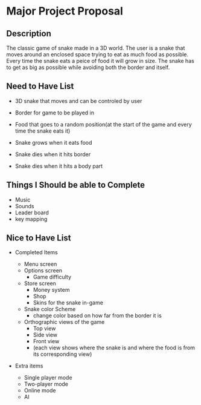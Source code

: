 # Major Project Proposal

## Description
The classic game of snake made in a 3D world.  The user is a snake that moves around an enclosed space trying to eat as much food as possible.  Every time the snake eats a peice of food it will grow in size.  The snake has to get as big as possible while avoiding both the border and itself.

## Need to Have List
- 3D snake that moves and can be controled by user
- Border for game to be played in
- Food that goes to a random position(at the start of the game and every time the snake eats it)

- Snake grows when it eats food
- Snake dies when it hits border
- Snake dies when it hits a body part

## Things I Should be able to Complete
- Music
- Sounds
- Leader board
- key mapping

## Nice to Have List
- Completed Items
  - Menu screen
  - Options screen
    - Game difficulty
  - Store screen
    - Money system
    - Shop
    - Skins for the snake in-game
  - Snake color Scheme
    - change color based on how far from the border it is
  - Orthographic views of the game
    - Top view
    - Side view
    - Front view
    - (each view shows where the snake is and where the food is from its corresponding view)
  
  
- Extra items
  - Single player mode
  - Two-player mode
  - Online mode
  - AI

